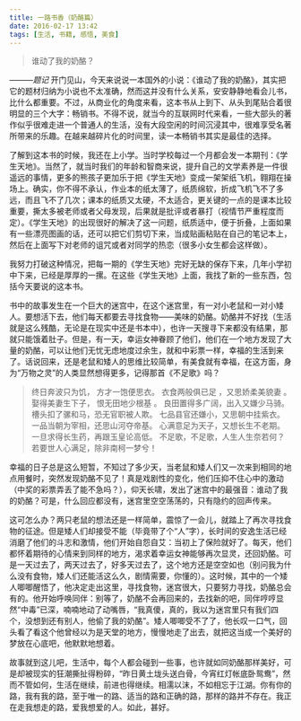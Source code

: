 ```yaml
---
title: 一路书香（奶酪篇）
date: 2016-02-17 13:42
tags: [生活, 书籍, 感悟, 美食]
---
```

>谁动了我的奶酪？*———题记*开门见山，今天来说说一本国外的小说：《谁动了我的奶酪》，其实把它的题材归纳为小说也不太准确，然而这并没有什么关系，安安静静地看会儿书，比什么都重要。不过，从商业化的角度来看，这本书从上到下、从头到尾贴合着很明显的三个大字：畅销书。不得不说，就当今的互联网时代来看，一些大部头的著作似乎很难走进一个普通人的生活，没有大段空闲的时间沉浸其中，很难享受名著所带来的乐趣。在越来越碎片化的时间里，读一本畅销书其实是最佳的选择。<!--more-->了解到这本书的时候，我还在上小学。当时学校每过一个月都会发一本期刊：《学生天地》。当然了，就当时我们的年龄和智商来说，提升自己的文学素养是一件很遥远的事情，更多的熊孩子更加乐于把《学生天地》变成一架架纸飞机，翱翔在操场上。确实，你不得不承认，作业本的纸太薄了，纸质绵软，折成飞机飞不了多远，而且飞不了几次；课本的纸质又太硬，不太适合，更关键的一点的是课本比较重要，撕太多被老师或者父母发现，后果就是批评或者暴打（视情节严重程度而定）。《学生天地》的出现很好的解决了这一问题，纸质适中，便于折叠，上面如果有一些漂亮图画的话，还可以把它们剪切下来，当成贴画粘贴在自己的笔记本上，然后在上面写下对老师的诅咒或者对同学的热恋（很多小女生都会这样做）。我努力打破这种情况，把每一期的《学生天地》完好无缺的保存下来，几年小学初中下来，已经是厚厚的一摞。在这些《学生天地》上面，我找了新的一些东西，包括今天要说的这本书。书中的故事发生在一个巨大的迷宫中，在这个迷宫里，有一对小老鼠和一对小矮人。要想活下去，他们每天都要去寻找食物——美味的奶酪。奶酪并不好找（生活就是这么残酷，无论是在现实中还是书本中），也许一天搜寻下来都没有结果，那就只能饿着肚子。但是，有一天，幸运女神眷顾了他们，他们在一个地方发现了大量的奶酪，可以让他们无忧无虑地度过余生，就和中彩票一样，幸福的生活到来了。话说回来，还是老鼠和矮人的思维比较简单，有美食就有幸福，在这方面，身为“万物之灵”的人类显然想得更多，记得那首《不足歌》吗？>终日奔波只为饥， 方才一饱便思衣。衣食两般俱已足 ，又思娇柔美貌妻 。娶得美妻生下子， 恨无田地少根基 。良田置得多广阔，出入又嫌少马骑。槽头扣了骡和马，恐无官职被人欺。七品县官还嫌小，又思朝中挂紫衣。一品当朝为宰相，还思山河夺帝基。心满意足为天子，又想长生不老期。一旦求得长生药，再跟玉皇论高低。不足歌，不足歌，人生人生奈若何？若要世人心满足，除非南柯一梦兮！幸福的日子总是这么短暂，不知过了多少天，当老鼠和矮人们又一次来到相同的地点用餐时，突然发现奶酪不见了！真是戏剧性的变化，他们压抑不住心中的激动（中奖的彩票弄丢了能不急吗？），仰天长啸，发出了迷宫中的最强音：谁动了我的奶酪？可是，什么回应都没有，迷宫里空空荡荡的，只有隐约的回声传来。这可怎么办？两只老鼠的想法还是一样简单，震惊了一会儿，就踏上了再次寻找食物的征途。但是矮人们却接受不能（毕竟带了个“人”字），长时间的安逸生活已经消磨了他们的斗志和激情，他们开始自怨自艾：当初上了保险就好了。每天，他们都怀着期待的心情来到同样的地方，渴求着幸运女神能够再次显灵，还回奶酪。可是一天过去了，两天过去了，好多天过去了，这个地方还是空空如也（别问我为什么没有食物，矮人们还能活这么久，剧情需要，你懂的）。这时候，其中的一个矮人唧唧醒悟了，他决定走出这里，寻找食物，迷宫很大，只要努力寻找，奶酪总会有的。他开始呼唤同伴：别等了，奶酪不会再回来的，去找新的吧，同伴哼哼显然“中毒”已深，喃喃地动了动嘴唇，“我真傻，真的，我以为迷宫里只有我们四个，没想到还有别人，他偷了我的奶酪”。矮人唧唧受不了了，他长叹一口气，回头看了看这个他曾经以为是天堂的地方，慢慢地走了出去，就把这当成一个美好的梦放在心底吧，他默默地想着。故事就到这儿吧，生活中，每个人都会碰到一些事，也许就如同奶酪那样美好，可是却被现实的狂潮撕扯得粉碎，“昨日黄土垅头送白骨，今宵红灯帐底卧鸳鸯”，然而不管如何，生活在继续，前进也得继续。相濡以沫，不如相忘于江湖。你有你的路，我有我的路，至于唯一的路、适当的路和正确的路，那样的路并不存在。我正在走我想走的路，爱我想爱的人。如此，甚好。
